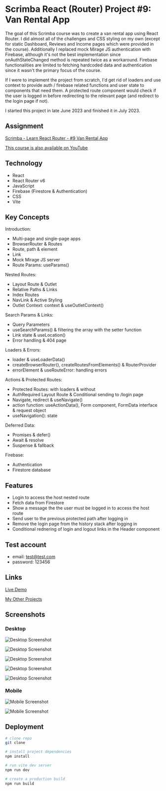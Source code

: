 # Scrimba React (Router) Project #9: Van Rental App

The goal of this Scrimba course was to create a van rental app using React Router. I did almost all of the challenges and CSS styling on my own (except for static Dashboard, Reviews and Income pages which were provided in the course). Additionally I replaced mock Mirage JS authentication with Firebase, although it's not the best implementation since onAuthStateChanged method is repeated twice as a workaround. Firebase functionalities are limited to fetching hardcoded data and authentication since it wasn't the primary focus of the course.

If I were to implement the project from scratch, I'd get rid of loaders and use context to provide auth / firebase related functions and user state to components that need them. A protected route component would check if the user is logged in before redirecting to the relevant page (and redirect to the login page if not).

I started this project in late June 2023 and finished it in July 2023.

## Assignment

[Scrimba - Learn React Router - #9 Van Rental App](https://scrimba.com/learn/reactrouter6)

[This course is also available on YouTube](https://www.youtube.com/watch?v=nDGA3km5He4)

## Technology

- React
- React Router v6
- JavaScript
- Firebase (Firestore & Authentication)
- CSS
- Vite

## Key Concepts

Introduction:
- Multi-page and single-page apps
- BrowserRouter & Routes
- Route, path & element
- Link
- Mock Mirage JS server
- Route Params: useParams()

Nested Routes:
- Layout Route & Outlet
- Relative Paths & Links
- Index Routes
- NavLink & Active Styling
- Outlet Context: context & useOutletContext()

Search Params & Links:
- Query Parameters
- useSearchParams() & filtering the array with the setter function
- Link state & useLocation()
- Error handling & 404 page

Loaders & Errors:
- loader & useLoaderData()
- createBrowserRouter(), createRoutesFromElements() & RouterProvider
- errorElement & useRouteError: handling errors

Actions & Protected Routes:
- Protected Routes: with loaders & without
- AuthRequired Layout Route & Conditional sending to /login page
- Navigate, redirect & useNavigate()
- action function: useActionData(), Form component, FormData interface & request object
- useNavigation(): state

Deferred Data:
- Promises & defer()
- Await & resolve
- Suspense & fallback

Firebase:
- Authentication
- Firestore database

## Features

- Login to access the host nested route
- Fetch data from Firestore
- Show a message the the user must be logged in to access the host route
- Send user to the previous protected path after logging in
- Remove the login page from the history stack after logging in
- Conditional rednering of login and logout links in the Header component

## Test account

- email: test@test.com
- password: 123456

## Links

[Live Demo](https://brightneon7631.github.io/scrimba-van-rental-app/)

[My Other Projects](https://brightneon7631.github.io/odin-scrimba-projects/)

## Screenshots

### Desktop

![Desktop Screenshot](screenshots/desktop1.png)

![Desktop Screenshot](screenshots/desktop2.png)

![Desktop Screenshot](screenshots/desktop3.png)

![Desktop Screenshot](screenshots/desktop4.png)

![Desktop Screenshot](screenshots/desktop5.png)

### Mobile

![Mobile Screenshot](screenshots/mobile1.png)

![Mobile Screenshot](screenshots/mobile2.png)

## Deployment

```bash
# clone repo
git clone

# install project dependencies
npm install

# run vite dev server
npm run dev

# create a production build
npm run build
```
